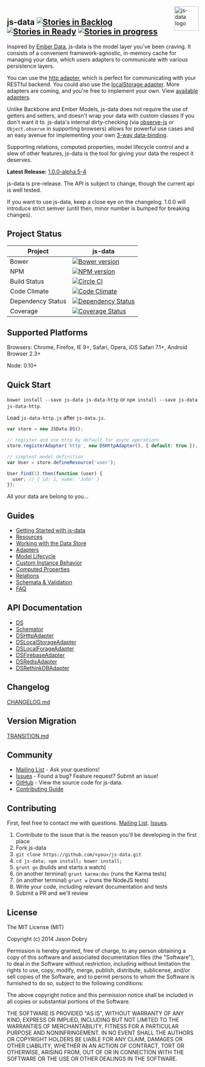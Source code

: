 <img src="https://raw.githubusercontent.com/js-data/js-data/master/js-data.png" alt="js-data logo" title="js-data" align="right" width="64" height="64" />

## js-data  [![Stories in Backlog](https://badge.waffle.io/js-data/js-data.svg?label=backlog&title=Backlog)](http://waffle.io/js-data/js-data) [![Stories in Ready](https://badge.waffle.io/js-data/js-data.svg?label=ready&title=Ready)](http://waffle.io/js-data/js-data) [![Stories in progress](https://badge.waffle.io/js-data/js-data.svg?label=in%20progress&title=In%20Progress)](http://waffle.io/js-data/js-data)

Inspired by [Ember Data](https://github.com/emberjs/data), js-data is the model layer you've been craving. It consists of a convenient framework-agnostic, in-memory cache for managing your data, which users adapters to communicate with various persistence layers.

You can use the [http adapter](http://www.js-data.io/docs/dshttpadapter), which is perfect for communicating with your RESTful backend. You could also use the [localStorage adapter](http://www.js-data.io/docs/dslocalstorageadapter). More adapters are coming, and you're free to implement your own. View [available adapters](http://www.js-data.io/docs/adapters).

Unlike Backbone and Ember Models, js-data does not require the use of getters and setters, and doesn't wrap your data with custom classes if you don't want it to. js-data's internal dirty-checking (via [observe-js](https://github.com/Polymer/observe-js) or `Object.observe` in supporting browsers) allows for powerful use cases and an easy avenue for implementing your own [3-way data-binding](https://www.firebase.com/blog/2013-10-04-firebase-angular-data-binding.html).

Supporting relations, computed properties, model lifecycle control and a slew of other features, js-data is the tool for giving your data the respect it deserves.

__Latest Release:__ [1.0.0-alpha.5-4](https://github.com/js-data/js-data/releases/tag/1.0.0-alpha.5-4)

js-data is pre-release. The API is subject to change, though the current api is well tested.

If you want to use js-data, keep a close eye on the changelog. 1.0.0 will introduce strict semver (until then, minor number is bumped for breaking changes).

## Project Status

| Project | js-data |
| ------ | ------ |
| Bower | [![Bower version](https://badge.fury.io/bo/js-data.png)](http://badge.fury.io/bo/js-data) |
| NPM | [![NPM version](https://badge.fury.io/js/js-data.png)](http://badge.fury.io/js/js-data) |
| Build Status | [![Circle CI](https://circleci.com/gh/js-data/js-data/tree/master.png?style=badge)](https://circleci.com/gh/js-data/js-data/tree/master) |
| Code Climate | [![Code Climate](https://codeclimate.com/github/js-data/js-data.png)](https://codeclimate.com/github/js-data/js-data) |
| Dependency Status | [![Dependency Status](https://gemnasium.com/js-data/js-data.png)](https://gemnasium.com/js-data/js-data) |
| Coverage | [![Coverage Status](https://coveralls.io/repos/js-data/js-data/badge.png?branch=master)](https://coveralls.io/r/js-data/js-data?branch=master) |

## Supported Platforms

Browsers: Chrome, Firefox, IE 9+, Safari, Opera, iOS Safari 7.1+, Android Browser 2.3+

Node: 0.10+

## Quick Start
`bower install --save js-data js-data-http` or `npm install --save js-data js-data-http`.

Load `js-data-http.js` after `js-data.js`.

```js
var store = new JSData.DS();

// register and use http by default for async operations
store.registerAdapter('http', new DSHttpAdapter(), { default: true });

// simplest model definition
var User = store.defineResource('user');

User.find(1).then(function (user) {
  user; // { id: 1, name: 'John' }
});
```

All your data are belong to you...

## Guides
- [Getting Started with js-data](http://www.js-data.io/docs/home)
- [Resources](http://www.js-data.io/docs/resources)
- [Working with the Data Store](http://www.js-data.io/docs/working-with-the-data-store)
- [Adapters](http://www.js-data.io/docs/working-with-adapters)
- [Model Lifecycle](http://www.js-data.io/docs/model-lifecycle)
- [Custom Instance Behavior](http://www.js-data.io/docs/custom-instance-behavior)
- [Computed Properties](http://www.js-data.io/docs/computed-properties)
- [Relations](http://www.js-data.io/docs/relations)
- [Schemata & Validation](http://www.js-data.io/docs/schemata--validation)
- [FAQ](http://www.js-data.io/docs/faq)

## API Documentation
- [DS](http://www.js-data.io/docs/ds)
- [Schemator](http://www.js-data.io/docs/js-data-schema)
- [DSHttpAdapter](http://www.js-data.io/docs/dshttpadapter)
- [DSLocalStorageAdapter](http://www.js-data.io/docs/dslocalstorageadapter)
- [DSLocalForageAdapter](http://www.js-data.io/docs/dslocalforageadapter)
- [DSFirebaseAdapter](http://www.js-data.io/docs/dsfirebaseadapter)
- [DSRedisAdapter](http://www.js-data.io/docs/dsredisadapter)
- [DSRethinkDBAdapter](http://www.js-data.io/docs/dsrethinkdbadapter)

## Changelog
[CHANGELOG.md](https://github.com/js-data/js-data/blob/master/CHANGELOG.md)

## Version Migration
[TRANSITION.md](https://github.com/js-data/js-data/blob/master/TRANSITION.md)

## Community
- [Mailing List](https://groups.io/org/groupsio/jsdata) - Ask your questions!
- [Issues](https://github.com/js-data/js-data/issues) - Found a bug? Feature request? Submit an issue!
- [GitHub](https://github.com/js-data/js-data) - View the source code for js-data.
- [Contributing Guide](https://github.com/js-data/js-data/blob/master/CONTRIBUTING.md)

## Contributing

First, feel free to contact me with questions. [Mailing List](https://groups.io/org/groupsio/jsdata). [Issues](https://github.com/js-data/js-data/issues).

1. Contribute to the issue that is the reason you'll be developing in the first place
1. Fork js-data
1. `git clone https://github.com/<you>/js-data.git`
1. `cd js-data; npm install; bower install;`
1. `grunt go` (builds and starts a watch)
1. (in another terminal) `grunt karma:dev` (runs the Karma tests)
1. (in another terminal) `grunt w` (runs the NodeJS tests)
1. Write your code, including relevant documentation and tests
1. Submit a PR and we'll review

## License

The MIT License (MIT)

Copyright (c) 2014 Jason Dobry

Permission is hereby granted, free of charge, to any person obtaining a copy
of this software and associated documentation files (the "Software"), to deal
in the Software without restriction, including without limitation the rights
to use, copy, modify, merge, publish, distribute, sublicense, and/or sell
copies of the Software, and to permit persons to whom the Software is
furnished to do so, subject to the following conditions:

The above copyright notice and this permission notice shall be included in all
copies or substantial portions of the Software.

THE SOFTWARE IS PROVIDED "AS IS", WITHOUT WARRANTY OF ANY KIND, EXPRESS OR
IMPLIED, INCLUDING BUT NOT LIMITED TO THE WARRANTIES OF MERCHANTABILITY,
FITNESS FOR A PARTICULAR PURPOSE AND NONINFRINGEMENT. IN NO EVENT SHALL THE
AUTHORS OR COPYRIGHT HOLDERS BE LIABLE FOR ANY CLAIM, DAMAGES OR OTHER
LIABILITY, WHETHER IN AN ACTION OF CONTRACT, TORT OR OTHERWISE, ARISING FROM,
OUT OF OR IN CONNECTION WITH THE SOFTWARE OR THE USE OR OTHER DEALINGS IN THE
SOFTWARE.

